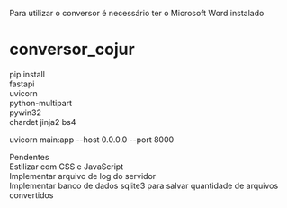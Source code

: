 Para utilizar o conversor é necessário ter o Microsoft Word instalado
# conversor_cojur
pip install  
fastapi  
uvicorn  
python-multipart  
pywin32  
chardet
jinja2
bs4

uvicorn main:app --host 0.0.0.0 --port 8000

Pendentes  
Estilizar com CSS e JavaScript  
Implementar arquivo de log do servidor  
Implementar banco de dados sqlite3 para salvar quantidade de arquivos convertidos